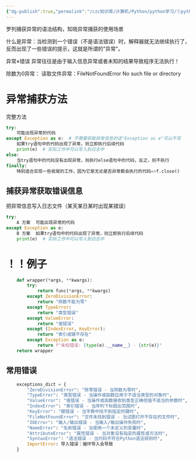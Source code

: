 ```yaml
---
{"dg-publish":true,"permalink":"/czc知识库/计算机/Python/python学习/①python基础/212-异常/","dgPassFrontmatter":true,"created":"2024-11-13T14:13:18.758+08:00","updated":"2024-12-08T12:39:45.345+08:00"}
---
```



罗列捕获异常的语法结构，知晓异常捕获的使用场景

什么是异常：当检测到一个错误（不是语法错误）时，解释器就无法继续执行了，反而出现了一些错误的提示，这就是所谓的"异常"。

异常≠错误
异常往往是由于输入信息异常或者未知的结果导致程序无法执行！

除数为0异常：
读取文件异常：FileNotFoundError
No such file or directory

# 异常捕获方法

完整方法
```python
try:
	可能出现异常的代码
except Exception as e:  # 不需要获取异常信息的话"Exception as e"可以不写
	如果try语句中的代码出现了异常，则立即执行后续代码
	print(e)  # 实际工作中可以写入到日志中 
else:
	当try语句中的代码没有出现异常，则执行else语句中的代码，反之，则不执行
finally:
	特别适合实现一些收尾的工作，因为它是无论是否异常都会执行的代码=>f.close()
```

## 捕获异常获取错误信息

把异常信息写入日志文件（某天某日某时出现某错误）

```python
try:
	A 方案  可能出现异常的代码
except Exception as e:
	B 方案  如果try语句中的代码出现了异常，则立即执行后续代码
	print(e)  # 实际工作中可以写入到日志中 
```


# ！！例子
```python
    def wrapper(*args, **kwargs):
        try:
            return func(*args, **kwargs)
        except ZeroDivisionError:
            return "除数不能为零"
        except TypeError:
            return "类型错误"
        except ValueError:
            return "值错误"
        except (IndexError, KeyError):
            return "索引或键不存在"
        except Exception as e:
            return f"未知错误: {type(e).__name__} - {str(e)}"
    return wrapper
```

## 常用错误
```python
    exceptions_dict = {
        "ZeroDivisionError": "除零错误 - 当除数为零时",
        "TypeError": "类型错误 - 当操作或函数应用于不适当类型的对象时",
        "ValueError": "值错误 - 当操作或函数接收到类型正确但值不适当的参数时",
        "IndexError": "索引错误 - 当序列下标超出范围时",
        "KeyError": "键错误 - 当字典中找不到指定的键时",
        "FileNotFoundError": "文件未找到错误 - 当试图打开不存在的文件时",
        "IOError": "输入/输出错误 - 当输入/输出操作失败时",
        "NameError": "名称错误 - 当使用一个未定义的变量时",
        "AttributeError": "属性错误 - 当对象没有指定的属性或方法时",
        "SyntaxError": "语法错误 - 当代码不符合Python语法规则时",
	    ImportError: 导入错误：循环导入会导致
    }
```

